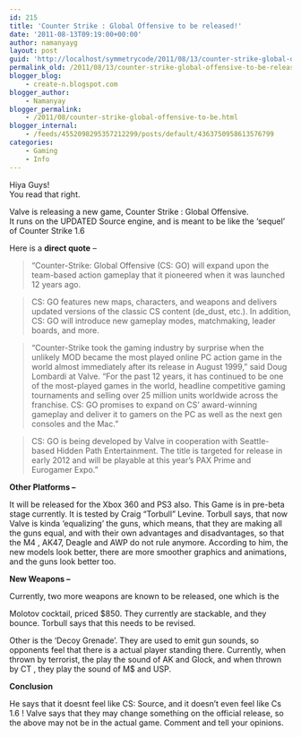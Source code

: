 ```yaml
---
id: 215
title: 'Counter Strike : Global Offensive to be released!'
date: '2011-08-13T09:19:00+00:00'
author: namanyayg
layout: post
guid: 'http://localhost/symmetrycode/2011/08/13/counter-strike-global-offensive-to-be-released/'
permalink_old: /2011/08/13/counter-strike-global-offensive-to-be-released/
blogger_blog:
    - create-n.blogspot.com
blogger_author:
    - Namanyay
blogger_permalink:
    - /2011/08/counter-strike-global-offensive-to-be.html
blogger_internal:
    - /feeds/4552098295357212299/posts/default/4363750958613576799
categories:
    - Gaming
    - Info
---
```


Hiya Guys!  
You read that right.  
  
  
Valve is releasing a new game, Counter Strike : Global Offensive.  
It runs on the UPDATED Source engine, and is meant to be like the ‘sequel’ of Counter Strike 1.6  
  
  
Here is a **direct quote** –   
  
> “Counter-Strike: Global Offensive (CS: GO) will expand upon the team-based action gameplay that it pioneered when it was launched 12 years ago.

> CS: GO features new maps, characters, and weapons and delivers updated versions of the classic CS content (de\_dust, etc.). In addition, CS: GO will introduce new gameplay modes, matchmaking, leader boards, and more.

> “Counter-Strike took the gaming industry by surprise when the unlikely MOD became the most played online PC action game in the world almost immediately after its release in August 1999,” said Doug Lombardi at Valve. “For the past 12 years, it has continued to be one of the most-played games in the world, headline competitive gaming tournaments and selling over 25 million units worldwide across the franchise. CS: GO promises to expand on CS’ award-winning gameplay and deliver it to gamers on the PC as well as the next gen consoles and the Mac.”

> CS: GO is being developed by Valve in cooperation with Seattle-based Hidden Path Entertainment. The title is targeted for release in early 2012 and will be playable at this year’s PAX Prime and Eurogamer Expo.”

**Other Platforms –**   
  
  
It will be released for the Xbox 360 and PS3 also. This Game is in pre-beta stage currently. It is tested by  Craig “Torbull” Levine. Torbull says, that now Valve is kinda ‘equalizing’ the guns, which means, that they are making all the guns equal, and with their own advantages and disadvantages, so that the M4 , AK47, Deagle and AWP do not rule anymore. According to him, the new models look better, there are more smoother graphics and animations, and the guns look better too.  
  
  
  
  
**New Weapons –**  
  
  
Currently, two more weapons are known to be released, one which is the   
  
  
Molotov cocktail, priced $850. They currently are stackable, and they bounce. Torbull says that this needs to be revised.  
  
  
Other is the ‘Decoy Grenade’. They are used to emit gun sounds, so opponents feel that there is a actual player standing there. Currently, when thrown by terrorist, the play the sound of AK and Glock, and when thrown by CT , they play the sound of M$ and USP.  
  
  
  
  
  
  
**Conclusion**  
  
  
He says that it doesnt feel like CS: Source, and it doesn’t even feel like Cs 1.6 ! Valve says that they may change something on the official release, so the above may not be in the actual game. Comment and tell your opinions.   
  
  
  
  
  


